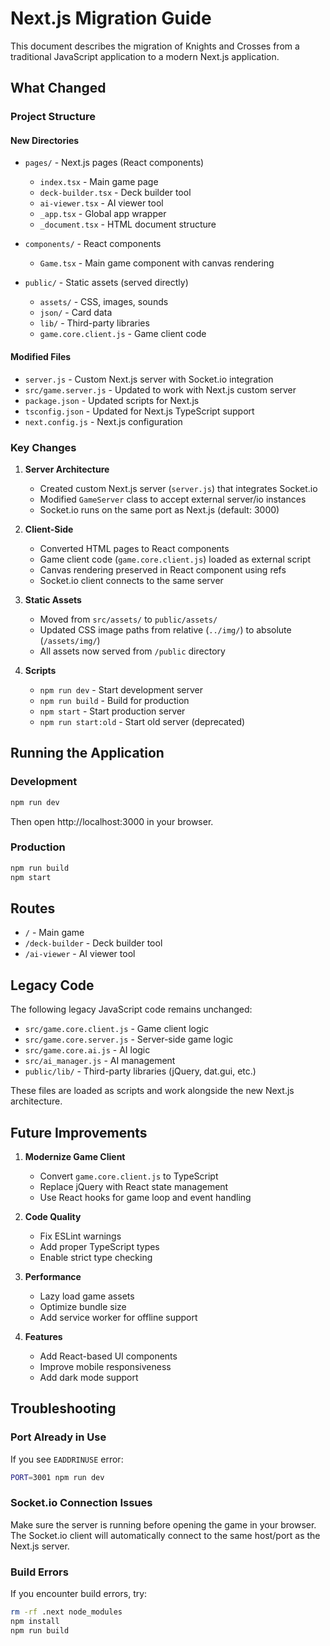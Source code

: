 # Next.js Migration Guide

This document describes the migration of Knights and Crosses from a traditional JavaScript application to a modern Next.js application.

## What Changed

### Project Structure

#### New Directories
- `pages/` - Next.js pages (React components)
  - `index.tsx` - Main game page
  - `deck-builder.tsx` - Deck builder tool
  - `ai-viewer.tsx` - AI viewer tool
  - `_app.tsx` - Global app wrapper
  - `_document.tsx` - HTML document structure

- `components/` - React components
  - `Game.tsx` - Main game component with canvas rendering

- `public/` - Static assets (served directly)
  - `assets/` - CSS, images, sounds
  - `json/` - Card data
  - `lib/` - Third-party libraries
  - `game.core.client.js` - Game client code

#### Modified Files
- `server.js` - Custom Next.js server with Socket.io integration
- `src/game.server.js` - Updated to work with Next.js custom server
- `package.json` - Updated scripts for Next.js
- `tsconfig.json` - Updated for Next.js TypeScript support
- `next.config.js` - Next.js configuration

### Key Changes

1. **Server Architecture**
   - Created custom Next.js server (`server.js`) that integrates Socket.io
   - Modified `GameServer` class to accept external server/io instances
   - Socket.io runs on the same port as Next.js (default: 3000)

2. **Client-Side**
   - Converted HTML pages to React components
   - Game client code (`game.core.client.js`) loaded as external script
   - Canvas rendering preserved in React component using refs
   - Socket.io client connects to the same server

3. **Static Assets**
   - Moved from `src/assets/` to `public/assets/`
   - Updated CSS image paths from relative (`../img/`) to absolute (`/assets/img/`)
   - All assets now served from `/public` directory

4. **Scripts**
   - `npm run dev` - Start development server
   - `npm run build` - Build for production
   - `npm start` - Start production server
   - `npm run start:old` - Start old server (deprecated)

## Running the Application

### Development
```bash
npm run dev
```

Then open http://localhost:3000 in your browser.

### Production
```bash
npm run build
npm start
```

## Routes

- `/` - Main game
- `/deck-builder` - Deck builder tool
- `/ai-viewer` - AI viewer tool

## Legacy Code

The following legacy JavaScript code remains unchanged:
- `src/game.core.client.js` - Game client logic
- `src/game.core.server.js` - Server-side game logic
- `src/game.core.ai.js` - AI logic
- `src/ai_manager.js` - AI management
- `public/lib/` - Third-party libraries (jQuery, dat.gui, etc.)

These files are loaded as scripts and work alongside the new Next.js architecture.

## Future Improvements

1. **Modernize Game Client**
   - Convert `game.core.client.js` to TypeScript
   - Replace jQuery with React state management
   - Use React hooks for game loop and event handling

2. **Code Quality**
   - Fix ESLint warnings
   - Add proper TypeScript types
   - Enable strict type checking

3. **Performance**
   - Lazy load game assets
   - Optimize bundle size
   - Add service worker for offline support

4. **Features**
   - Add React-based UI components
   - Improve mobile responsiveness
   - Add dark mode support

## Troubleshooting

### Port Already in Use
If you see `EADDRINUSE` error:
```bash
PORT=3001 npm run dev
```

### Socket.io Connection Issues
Make sure the server is running before opening the game in your browser. The Socket.io client will automatically connect to the same host/port as the Next.js server.

### Build Errors
If you encounter build errors, try:
```bash
rm -rf .next node_modules
npm install
npm run build
```
